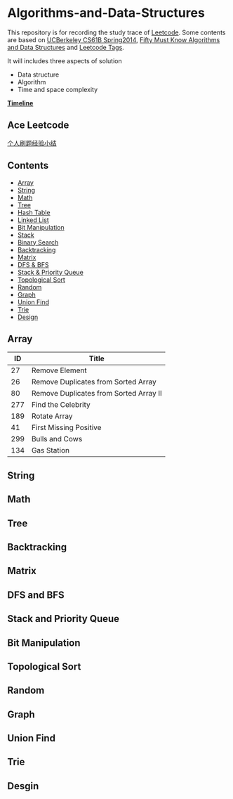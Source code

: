 # Algorithms-and-Data-Structures

This repository is for recording the study trace of [Leetcode](https://leetcode.com/problemset/all/). Some contents are based on [UCBerkeley CS61B Spring2014](https://people.eecs.berkeley.edu/~jrs/61b/), [Fifty Must Know Algorithms and Data Structures](https://github.com/wangzheng0822/algo?from=singlemessage&isappinstalled=0) and [Leetcode Tags](https://cspiration.com/leetcodeClassification#10301).

It will includes three aspects of solution
- Data structure
- Algorithm
- Time and space complexity

[**Timeline**](https://github.com/MChen9/Algorithms-and-Data-Structures/blob/master/Timeline.md)

## Ace Leetcode
[个人刷题经验小结](https://www.1point3acres.com/bbs/thread-531595-1-1.html)

## Contents
* [Array](https://github.com/MChen9/Algorithms-and-Data-Structures/tree/master/Array)
* [String](https://github.com/MChen9/Algorithms-and-Data-Structures/tree/master/String)
* [Math](https://github.com/MChen9/Algorithms-and-Data-Structures/tree/master/Math)
* [Tree](https://github.com/MChen9/Algorithms-and-Data-Structures/tree/master/Tree)
* [Hash Table](https://github.com/MChen9/Algorithms-and-Data-Structures/tree/master/Hashtable)
* [Linked List](https://github.com/MChen9/Algorithms-and-Data-Structures/tree/master/Linkedlist)
* [Bit Manipulation](https://github.com/MChen9/Algorithms-and-Data-Structures/tree/master/Bit%20Manipulation)
* [Stack](https://github.com/MChen9/Algorithms-and-Data-Structures/tree/master/Stack)
* [Binary Search](https://github.com/MChen9/Algorithms-and-Data-Structures/tree/master/Binary%20Search)
* [Backtracking](#backtracking)
* [Matrix](#matrix)
* [DFS & BFS](#dfs-and-bfs)
* [Stack & Priority Queue](#stack-and-priority-queue)
* [Topological Sort](#topological-sort)
* [Random](#random)
* [Graph](#graph)
* [Union Find](#union-find)
* [Trie](#trie)
* [Design](https://github.com/MChen9/Algorithms-and-Data-Structures/tree/master/Design)

## Array

ID | Title
--- | ---
27 | Remove Element
26 | Remove Duplicates from Sorted Array	
80 | Remove Duplicates from Sorted Array II	
277 | Find the Celebrity	
189 | Rotate Array	
41 | First Missing Positive	
299 | Bulls and Cows	
134 | Gas Station

## String

## Math

## Tree

## Backtracking

## Matrix

## DFS and BFS

## Stack and Priority Queue

## Bit Manipulation

## Topological Sort

## Random

## Graph

## Union Find

## Trie

## Desgin
